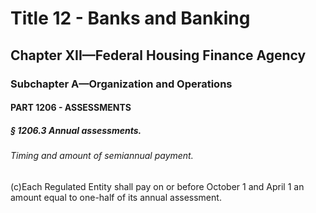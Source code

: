 
# Title 12 - Banks and Banking
## Chapter XII—Federal Housing Finance Agency
### Subchapter A—Organization and Operations
#### PART 1206 - ASSESSMENTS
##### § 1206.3 Annual assessments.
###### Timing and amount of semiannual payment.

(c)Each Regulated Entity shall pay on or before October 1 and April 1 an amount equal to one-half of its annual assessment.
